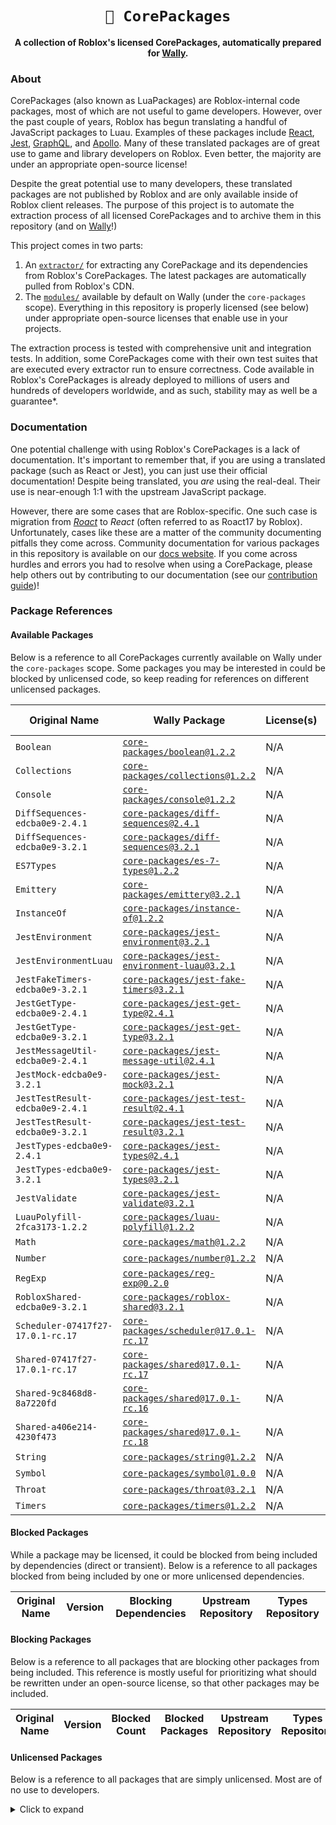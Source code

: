 <!-- Allow this file to not have a first line heading -->
<!-- markdownlint-disable-file MD041 no-emphasis-as-heading -->

<!-- inline html -->
<!-- markdownlint-disable-file MD033 -->

<div align="center">

# `📁 CorePackages`

**A collection of Roblox's licensed CorePackages, automatically prepared for [Wally](https://wally.run).**

</div>

### About

CorePackages (also known as LuaPackages) are Roblox-internal code packages, most of which are not useful to game developers. However, over the past couple of years, Roblox has begun translating a handful of JavaScript packages to Luau. Examples of these packages include [React](https://reactjs.org/), [Jest](https://jestjs.io/), [GraphQL](https://graphql.org/), and [Apollo](https://www.apollographql.com/). Many of these translated packages are of great use to game and library developers on Roblox. Even better, the majority are under an appropriate open-source license!

Despite the great potential use to many developers, these translated packages are not published by Roblox and are only available inside of Roblox client releases. The purpose of this project is to automate the extraction process of all licensed CorePackages and to archive them in this repository (and on [Wally](https://wally.run/)!)

This project comes in two parts:

1. An [`extractor/`](/extractor/) for extracting any CorePackage and its dependencies from Roblox's CorePackages. The latest packages are automatically pulled from Roblox's CDN.
2. The [`modules/`](/modules/) available by default on Wally (under the `core-packages` scope). Everything in this repository is properly licensed (see below) under appropriate open-source licenses that enable use in your projects.

The extraction process is tested with comprehensive unit and integration tests. In addition, some CorePackages come with their own test suites that are executed every extractor run to ensure correctness. Code available in Roblox's CorePackages is already deployed to millions of users and hundreds of developers worldwide, and as such, stability may as well be a guarantee*.

### Documentation

One potential challenge with using Roblox's CorePackages is a lack of documentation. It's important to remember that, if you are using a translated package (such as React or Jest), you can just use their official documentation! Despite being translated, you *are* using the real-deal. Their use is near-enough 1:1 with the upstream JavaScript package.

However, there are some cases that are Roblox-specific. One such case is migration from [*Roact*](https://github.com/Roblox/roact) to *React* (often referred to as Roact17 by Roblox). Unfortunately, cases like these are a matter of the community documenting pitfalls they come across. Community documentation for various packages in this repository is available on our [docs website](#). If you come across hurdles and errors you had to resolve when using a CorePackage, please help others out by contributing to our documentation (see our [contribution guide](/CONTRIBUTION.md))!

### Package References

#### Available Packages

Below is a reference to all CorePackages currently available on Wally under the `core-packages` scope. Some packages you may be interested in could be blocked by unlicensed code, so keep reading for references on different unlicensed packages.

| Original Name | Wally Package | License(s) | Upstream Repository | Types Repository |
| ------------- | ------------- | ---------- | ------------------- | ---------------- |
| `Boolean` | [`core-packages/boolean@1.2.2`](https://wally.run/package/core-packages/boolean) | N/A | N/A | N/A |
| `Collections` | [`core-packages/collections@1.2.2`](https://wally.run/package/core-packages/collections) | N/A | N/A | N/A |
| `Console` | [`core-packages/console@1.2.2`](https://wally.run/package/core-packages/console) | N/A | N/A | N/A |
| `DiffSequences-edcba0e9-2.4.1` | [`core-packages/diff-sequences@2.4.1`](https://wally.run/package/core-packages/diff-sequences) | N/A | N/A | N/A |
| `DiffSequences-edcba0e9-3.2.1` | [`core-packages/diff-sequences@3.2.1`](https://wally.run/package/core-packages/diff-sequences) | N/A | N/A | N/A |
| `ES7Types` | [`core-packages/es-7-types@1.2.2`](https://wally.run/package/core-packages/es-7-types) | N/A | N/A | N/A |
| `Emittery` | [`core-packages/emittery@3.2.1`](https://wally.run/package/core-packages/emittery) | N/A | N/A | N/A |
| `InstanceOf` | [`core-packages/instance-of@1.2.2`](https://wally.run/package/core-packages/instance-of) | N/A | N/A | N/A |
| `JestEnvironment` | [`core-packages/jest-environment@3.2.1`](https://wally.run/package/core-packages/jest-environment) | N/A | N/A | N/A |
| `JestEnvironmentLuau` | [`core-packages/jest-environment-luau@3.2.1`](https://wally.run/package/core-packages/jest-environment-luau) | N/A | N/A | N/A |
| `JestFakeTimers-edcba0e9-3.2.1` | [`core-packages/jest-fake-timers@3.2.1`](https://wally.run/package/core-packages/jest-fake-timers) | N/A | N/A | N/A |
| `JestGetType-edcba0e9-2.4.1` | [`core-packages/jest-get-type@2.4.1`](https://wally.run/package/core-packages/jest-get-type) | N/A | N/A | N/A |
| `JestGetType-edcba0e9-3.2.1` | [`core-packages/jest-get-type@3.2.1`](https://wally.run/package/core-packages/jest-get-type) | N/A | N/A | N/A |
| `JestMessageUtil-edcba0e9-2.4.1` | [`core-packages/jest-message-util@2.4.1`](https://wally.run/package/core-packages/jest-message-util) | N/A | N/A | N/A |
| `JestMock-edcba0e9-3.2.1` | [`core-packages/jest-mock@3.2.1`](https://wally.run/package/core-packages/jest-mock) | N/A | N/A | N/A |
| `JestTestResult-edcba0e9-2.4.1` | [`core-packages/jest-test-result@2.4.1`](https://wally.run/package/core-packages/jest-test-result) | N/A | N/A | N/A |
| `JestTestResult-edcba0e9-3.2.1` | [`core-packages/jest-test-result@3.2.1`](https://wally.run/package/core-packages/jest-test-result) | N/A | N/A | N/A |
| `JestTypes-edcba0e9-2.4.1` | [`core-packages/jest-types@2.4.1`](https://wally.run/package/core-packages/jest-types) | N/A | N/A | N/A |
| `JestTypes-edcba0e9-3.2.1` | [`core-packages/jest-types@3.2.1`](https://wally.run/package/core-packages/jest-types) | N/A | N/A | N/A |
| `JestValidate` | [`core-packages/jest-validate@3.2.1`](https://wally.run/package/core-packages/jest-validate) | N/A | N/A | N/A |
| `LuauPolyfill-2fca3173-1.2.2` | [`core-packages/luau-polyfill@1.2.2`](https://wally.run/package/core-packages/luau-polyfill) | N/A | N/A | N/A |
| `Math` | [`core-packages/math@1.2.2`](https://wally.run/package/core-packages/math) | N/A | N/A | N/A |
| `Number` | [`core-packages/number@1.2.2`](https://wally.run/package/core-packages/number) | N/A | N/A | N/A |
| `RegExp` | [`core-packages/reg-exp@0.2.0`](https://wally.run/package/core-packages/reg-exp) | N/A | N/A | N/A |
| `RobloxShared-edcba0e9-3.2.1` | [`core-packages/roblox-shared@3.2.1`](https://wally.run/package/core-packages/roblox-shared) | N/A | N/A | N/A |
| `Scheduler-07417f27-17.0.1-rc.17` | [`core-packages/scheduler@17.0.1-rc.17`](https://wally.run/package/core-packages/scheduler) | N/A | N/A | N/A |
| `Shared-07417f27-17.0.1-rc.17` | [`core-packages/shared@17.0.1-rc.17`](https://wally.run/package/core-packages/shared) | N/A | N/A | N/A |
| `Shared-9c8468d8-8a7220fd` | [`core-packages/shared@17.0.1-rc.16`](https://wally.run/package/core-packages/shared) | N/A | N/A | N/A |
| `Shared-a406e214-4230f473` | [`core-packages/shared@17.0.1-rc.18`](https://wally.run/package/core-packages/shared) | N/A | N/A | N/A |
| `String` | [`core-packages/string@1.2.2`](https://wally.run/package/core-packages/string) | N/A | N/A | N/A |
| `Symbol` | [`core-packages/symbol@1.0.0`](https://wally.run/package/core-packages/symbol) | N/A | N/A | N/A |
| `Throat` | [`core-packages/throat@3.2.1`](https://wally.run/package/core-packages/throat) | N/A | N/A | N/A |
| `Timers` | [`core-packages/timers@1.2.2`](https://wally.run/package/core-packages/timers) | N/A | N/A | N/A |
#### Blocked Packages

While a package may be licensed, it could be blocked from being included by dependencies (direct or transient). Below is a reference to all packages blocked from being included by one or more unlicensed dependencies.

| Original Name | Version | Blocking Dependencies | Upstream Repository | Types Repository |
| ------------- | ------- | --------------------- | ------------------- | ---------------- |
#### Blocking Packages

Below is a reference to all packages that are blocking other packages from being included. This reference is mostly useful for prioritizing what should be rewritten under an open-source license, so that other packages may be included.

| Original Name | Version | Blocked Count | Blocked Packages | Upstream Repository | Types Repository |
| ------------- | ------- | ------------- | ---------------- | ------------------- | ---------------- |
#### Unlicensed Packages

Below is a reference to all packages that are simply unlicensed. Most are of no use to developers.

<details>
<summary>Click to expand</summary>

| Original Name | Version |
| ------------- | ------- |
</details>


